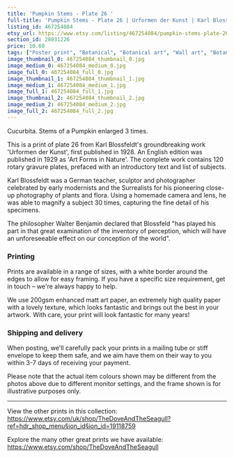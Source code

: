 ```yaml
---
title: 'Pumpkin Stems - Plate 26 '
full-title: 'Pumpkin Stems - Plate 26 | Urformen der Kunst | Karl Blossfeldt |  Botanical print, wall art, room decor, black & white, sepia, vintage'
listing_id: 467254084
etsy_url: https://www.etsy.com/listing/467254084/pumpkin-stems-plate-26-urformen-der?utm_source=site&utm_medium=api&utm_campaign=api
section_id: 28031226
price: 10.60
tags: ["Poster print", "Botanical", "Botanical art", "Wall art", "Botanical poster", "Photograph", "Vintage", "Black and white", "Sepia", "Minimal", "High quality print", "Botanical print", "Urformen der Kunst"]
image_thumbnail_0: 467254084_thumbnail_0.jpg
image_medium_0: 467254084_medium_0.jpg
image_full_0: 467254084_full_0.jpg
image_thumbnail_1: 467254084_thumbnail_1.jpg
image_medium_1: 467254084_medium_1.jpg
image_full_1: 467254084_full_1.jpg
image_thumbnail_2: 467254084_thumbnail_2.jpg
image_medium_2: 467254084_medium_2.jpg
image_full_2: 467254084_full_2.jpg
---
```

Cucurbita. Stems of a Pumpkin enlarged 3 times.

This is a print of plate 26 from Karl Blossfeldt&#39;s groundbreaking work &#39;Urformen der Kunst&#39;, first published in 1928. An English edition was published in 1929 as &#39;Art Forms in Nature&#39;. The complete work contains 120 rotary gravure plates, prefaced with an introductory text and list of subjects.

Karl Blossfeldt was a German teacher, sculptor and photographer celebrated by early modernists and the Surrealists for his pioneering close-up photography of plants and flora. Using a homemade camera and lens, he was able to magnify a subject 30 times, capturing the fine detail of his specimens.

The philosopher Walter Benjamin declared that Blossfeld &quot;has played his part in that great examination of the inventory of perception, which will have an unforeseeable effect on our conception of the world&quot;. 

### Printing

Prints are available in a range of sizes, with a white border around the edges to allow for easy framing. If you have a specific size requirement, get in touch – we&#39;re always happy to help.

We use 200gsm enhanced matt art paper, an extremely high quality paper with a lovely texture, which looks fantastic and brings out the best in your artwork. With care, your print will look fantastic for many years!

### Shipping and delivery

When posting, we&#39;ll carefully pack your prints in a mailing tube or stiff envelope to keep them safe, and we aim have them on their way to you within 3-7 days of receiving your payment.

Please note that the actual item colours shown may be different from the photos above due to different monitor settings, and the frame shown is for illustrative purposes only.

---

View the other prints in this collection: https://www.etsy.com/uk/shop/TheDoveAndTheSeagull?ref=hdr_shop_menu§ion_id§ion_id=19118759

Explore the many other great prints we have available: https://www.etsy.com/shop/TheDoveAndTheSeagull
